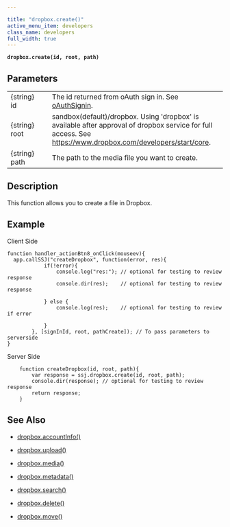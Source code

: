```yaml
---

title: "dropbox.create()"
active_menu_item: developers
class_name: developers
full_width: true
---
```


**`dropbox.create(id, root, path)`**

## Parameters

<table>
<tr>
<td width="181">
{string} id

</td>
<td width="18">
</td>
<td width="681">
The id returned from oAuth sign in. See <a href="/developers/documentation/scripting-apis/client-api/oauth/oauthsignin/">oAuthSignin</a>.
</td>
</tr>
<tr>
<td width="181">
{string} root
</td>
<td width="18">
</td>
<td width="681">
sandbox(default)/dropbox. Using 'dropbox' is available after approval of dropbox service for full access. See <a href="https://www.dropbox.com/developers/start/core">https://www.dropbox.com/developers/start/core</a>.
</td>
</tr>
<tr>

<td width="181">
{string} path

</td>
<td width="18">
</td>
<td width="681">
 The path to the media file you want to create.

</td>
</tr>

</table>

## Description

This function allows you to create a file in Dropbox.

## Example

Client Side

    function handler_actionBtn8_onClick(mouseev){
      app.callSSJ("createDropbox", function(error, res){
            	if(!error){
                   	console.log("res:"); // optional for testing to review response
                	console.dir(res);    // optional for testing to review response
                	
            	} else {
                   	console.log(res);    // optional for testing to review if error
                	
            	}
        	}, [signInId, root, pathCreate]); // To pass parameters to serverside
    }

Server Side

    	function createDropbox(id, root, path){
        	var response = ssj.dropbox.create(id, root, path);
      	    console.dir(response); // optional for testing to review response
        	return response;
    	}

## See Also

- [dropbox.accountInfo()](/developers/documentation/scripting-apis/server-side-api/dropbox-object/dropboxacinfo)

- [dropbox.upload()](/developers/documentation/scripting-apis/server-side-api/dropbox-object/dropboxupload)

- [dropbox.media()](/developers/documentation/scripting-apis/server-side-api/dropbox-object/dropboxmedia)

- [dropbox.metadata()](/developers/documentation/scripting-apis/server-side-api/dropbox-object/dropboxmetadata)

- [dropbox.search()](/developers/documentation/scripting-apis/server-side-api/dropbox-object/dropboxsearch)

- [dropbox.delete()](/developers/documentation/scripting-apis/server-side-api/dropbox-object/dropboxdelete)

- [dropbox.move()](/developers/documentation/scripting-apis/server-side-api/dropbox-object/dropboxmove)
